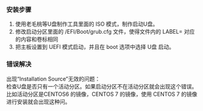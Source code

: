 ### 安装步骤
1. 使用老毛桃等U盘制作工具里面的 ISO 模式，制作启动U盘。
2. 修改启动分区里面的 /EFI/Boot/grub.cfg 文件，使得文件内的 LABEL= 对应的内容和卷标相同
3. 把主板设置到 UEFI 模式启动，并且在 boot 选项中选择 U盘 启动。

### 错误解决
出现“Installation Source”无效的问题：<br>
    检查U盘是否只有一个活动分区。如果启动分区不在活动分区就会出现这个错误。比如活动分区是CENTOS6 的镜像，CENTOS 7 的镜像，使用 CENTOS 7 的镜像进行安装就会出现这种问。
